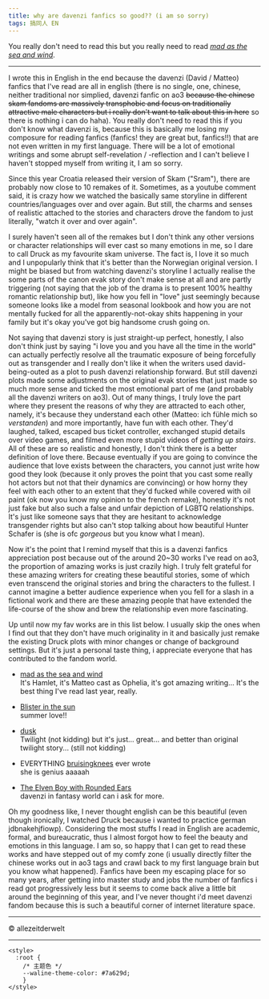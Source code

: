 ```yaml
---
title: why are davenzi fanfics so good?? (i am so sorry)
tags: 搞同人 EN
---
```


You really don't need to read this but you really need to read [*mad as the sea and wind*](https://archiveofourown.org/works/18507484/chapters/43859389).

<!--more-->
---

I wrote this in English in the end because the davenzi (David / Matteo) fanfics that I've read are all in english (there is no single, one, chinese, neither traditional nor simplied, davenzi fanfic on ao3 ~~because the chinese skam fandoms are massively transphobic and focus on traditionally attractive male characters but i really don't want to talk about this in here~~ so there is nothing i can do haha). You really don't need to read this if you don't know what davenzi is, because this is basically me losing my composure for reading fanfics (fanfics! they are great but, fanfics!!) that are not even written in my first language. There will be a lot of emotional writings and some abrupt self-revelation / -reflection and I can't believe I haven't stopped myself from writing it, I am so sorry.

Since this year Croatia released their version of Skam ("Sram"), there are probably now close to 10 remakes of it. Sometimes, as a youtube comment said, it is crazy how we watched the basically same storyline in different countries/languages over and over again. But still, the charms and senses of realistic attached to the stories and characters drove the fandom to just literally, "watch it over and over again".

I surely haven't seen all of the remakes but I don't think any other versions or character relationships will ever cast so many emotions in me, so I dare to call Druck as my favourite skam universe. The fact is, I love it so much and I unpopularly think that it's better than the Norwegian original version. I might be biased but from watching davenzi's storyline I actually realise the some parts of the canon evak story don't make sense at all and are partly triggering (not saying that the job of the drama is to present 100% healthy romantic relationship but), like how you fell in "love" just seemingly because someone looks like a model from seasonal lookbook and how you are not mentally fucked for all the apparently-not-okay shits happening in your family but it's okay you've got big handsome crush going on.

Not saying that davenzi story is just straight-up perfect, honestly, I also don't think just by saying "i love you and you have all the time in the world" can actually perfectly resolve all the traumatic exposure of being forcefully out as transgender and I really don't like it when the writers used david-being-outed as a plot to push davenzi relationship forward. But still davenzi plots made some  adjustments on the original evak stories that just made so much more sense and ticked the most emotional part of me (and probably all the davenzi writers on ao3). Out of many things, I truly love the part where they present the reasons of why they are attracted to each other, namely, it's because they understand each other (Matteo: ich fühle mich so *verstanden*) and more importantly, have fun with each other. They'd laughed, talked, escaped bus ticket controller, exchanged stupid details over video games, and filmed even more stupid videos of *getting up stairs*. All of these are so realistic and honestly, I don't think there is a better definition of love there. Because eventually if you are going to convince the audience that love exists between the characters, you cannot just write how good they look (because it only proves the point that you cast some really hot actors but not that their dynamics are convincing) or how horny they feel with each other to an extent that they'd fucked while covered with oil paint (ok now you know my opinion to the french remake), honestly it's not just fake but also such a false and unfair depiction of LGBTQ relationships. It's just like someone says that they are hesitant to acknowledge transgender rights but also can't stop talking about how beautiful Hunter Schafer is (she is ofc *gorgeous* but you know what I mean).

Now it's the point that I remind myself that this is a davenzi fanfics appreciation post because out of the around 20~30 works I've read on ao3, the proportion of amazing works is just crazily high. I truly felt grateful for these amazing writers for creating these beautiful stories, some of which even transcend the original stories and bring the characters to the fullest. I cannot imagine a better audience experience when you fell for a slash in a fictional work and there are these amazing people that have extended the life-course of the show and brew the relationship even more fascinating.

Up until now my fav works are in this list below. I usually skip the ones when I find out that they don't have much originality in it and basically just remake the existing Druck plots with minor changes or change of background settings. But it's just a personal taste thing, i appreciate everyone that has contributed to the fandom world.

- [mad as the sea and wind](https://archiveofourown.org/works/18507484/chapters/43859389)  
It's Hamlet, it's Matteo cast as Ophelia, it's got amazing writing... It's the best thing I've read last year, really.

- [Blister in the sun](https://archiveofourown.org/works/19721065/chapters/46673353)   
summer love!!

- [dusk](https://archiveofourown.org/works/22165738/chapters/52913929)  
Twilight (not kidding) but it's just... great... and better than original twilight story... (still not kidding)

- EVERYTHING [bruisingknees](https://archiveofourown.org/users/bruisingknees/pseuds/bruisingknees) ever wrote  
she is genius aaaaah 

- [The Elven Boy with Rounded Ears](https://archiveofourown.org/works/20655197/chapters/49050956)  
davenzi in fantasy world can i ask for more.

Oh my goodness like, I never thought english can be this beautiful (even though ironically, I watched Druck because i wanted to practice german jdbnakehjfiowp). Considering the most stuffs I read in English are academic, formal, and bureaucratic, thus I almost forgot how to feel the beauty and emotions in this language. I am so, so happy that I can get to read these works and have stepped out of my comfy zone (i usually directly filter the chinese works out in ao3 tags and crawl back to my first language brain but you know what happened). Fanfics have been my escaping place for so many years, after getting into master study and jobs the number of fanfics i read got progressively less but it seems to come back alive a little bit around the beginning of this year, and I've never thought i'd meet davenzi fandom because this is such a beautiful corner of internet literature space. 

---
© allezeitderwelt

--- 

<head>
  <!-- ... -->
  <link
    rel="stylesheet"
    href="https://unpkg.com/@waline/client@v3/dist/waline.css"
  />
</head>
<body>
  <!-- ... -->
  <div id="waline"></div>
  <script type="module">
    import { init } from 'https://unpkg.com/@waline/client@v3/dist/waline.js';

  init({
      el: '#waline',
      serverURL: 'https://walinetest-sage.vercel.app',
      lang: 'en',
      locale: { 
  nick: 'Nickname',
  mail: 'E-Mail (optional)',
  link: 'Website (optional)',
  placeholder: 'Tell me what you think :) To comment you do not need to sign into anything.',
  },
      emoji: ['https://unpkg.com/@waline/emojis@1.2.0/tw-emoji',],
    });

  </script>

    <style>
      :root {
        /* 主题色 */
        --waline-theme-color: #7a629d;
        }
    </style>
</body>
